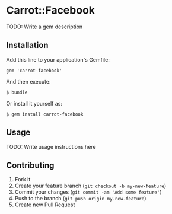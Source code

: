 # Carrot::Facebook

TODO: Write a gem description

## Installation

Add this line to your application's Gemfile:

    gem 'carrot-facebook'

And then execute:

    $ bundle

Or install it yourself as:

    $ gem install carrot-facebook

## Usage

TODO: Write usage instructions here

## Contributing

1. Fork it
2. Create your feature branch (`git checkout -b my-new-feature`)
3. Commit your changes (`git commit -am 'Add some feature'`)
4. Push to the branch (`git push origin my-new-feature`)
5. Create new Pull Request
